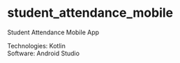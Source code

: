 # student_attendance_mobile 
Student Attendance Mobile App


Technologies: Kotlin  
Software: Android Studio
